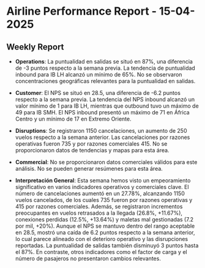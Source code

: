 # Airline Performance Report - 15-04-2025

## Weekly Report

- **Operations**: La puntualidad en salidas se situó en 87%, una diferencia de -3 puntos respecto a la semana previa. La tendencia de puntualidad inbound para IB LH alcanzó un mínimo de 65%. No se observaron concentraciones geográficas relevantes para la puntualidad en salidas.

- **Customer**: El NPS se situó en 28.5, una diferencia de -6.2 puntos respecto a la semana previa. La tendencia del NPS inbound alcanzó un valor mínimo de 1 para IB LH, mientras que outbound tuvo un máximo de 49 para IB SMH. El NPS inbound presentó un máximo de 71 en África Centro y un mínimo de 17 en Extremo Oriente.

- **Disruptions**: Se registraron 1150 cancelaciones, un aumento de 250 vuelos respecto a la semana anterior. Las cancelaciones por razones operativas fueron 735 y por razones comerciales 415. No se proporcionaron datos de tendencias y mapas para esta área.

- **Commercial**: No se proporcionaron datos comerciales válidos para este análisis. No se pueden generar resúmenes para esta área.

- **Interpretación General**: Esta semana hemos visto un empeoramiento significativo en varios indicadores operativos y comerciales clave. El número de cancelaciones aumentó en un 27.78%, alcanzando 1150 vuelos cancelados, de los cuales 735 fueron por razones operativas y 415 por razones comerciales. Además, se registraron incrementos preocupantes en vuelos retrasados a la llegada (26.8%, +11.67%), conexiones perdidas (12.5%, +13.64%) y maletas mal gestionadas (7.2 por mil, +20%). Aunque el NPS se mantuvo dentro del rango aceptable en 28.5, mostró una caída de 6.2 puntos respecto a la semana anterior, lo cual parece alineado con el deterioro operativo y las disrupciones reportadas. La puntualidad de salidas también disminuyó 3 puntos hasta el 87%. En contraste, otros indicadores como el factor de carga y el número de pasajeros no presentaron cambios relevantes.

